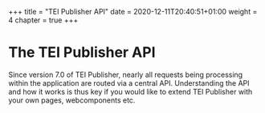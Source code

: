 +++
title = "TEI Publisher API"
date = 2020-12-11T20:40:51+01:00
weight = 4
chapter = true
+++

# The TEI Publisher API

Since version 7.0 of TEI Publisher, nearly all requests being processing within the application are routed via a central API. Understanding the API and how it works is thus key if you would like to extend TEI Publisher with your own pages, webcomponents etc.
